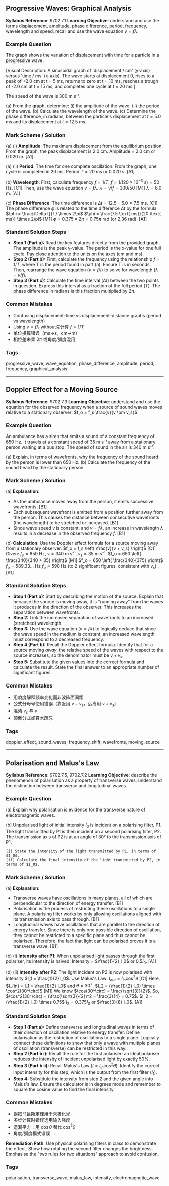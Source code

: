 ## Progressive Waves: Graphical Analysis

**Syllabus Reference**: 9702.7.1
**Learning Objective**: understand and use the terms displacement, amplitude, phase difference, period, frequency, wavelength and speed; recall and use the wave equation $v = f\lambda$.

 

### Example Question
The graph shows the variation of displacement with time for a particle in a progressive wave.

[Visual Description: A sinusoidal graph of 'displacement / cm' (y-axis) versus 'time / ms' (x-axis). The wave starts at displacement 0, rises to a peak of +2.0 cm at t = 5 ms, returns to zero at t = 10 ms, reaches a trough of -2.0 cm at t = 15 ms, and completes one cycle at t = 20 ms.]

The speed of the wave is 300 m s⁻¹.

(a) From the graph, determine:
    (i) the amplitude of the wave.
    (ii) the period of the wave.
(b) Calculate the wavelength of the wave.
(c) Determine the phase difference, in radians, between the particle's displacement at $t = 5.0$ ms and its displacement at $t = 12.5$ ms.

### Mark Scheme / Solution
(a) (i) **Amplitude**: The maximum displacement from the equilibrium position.
   From the graph, the peak displacement is 2.0 cm.
   Amplitude = 2.0 cm or 0.020 m. [A1]

(a) (ii) **Period**: The time for one complete oscillation.
   From the graph, one cycle is completed in 20 ms.
   Period $T = 20$ ms or $0.020$ s. [A1]

(b) **Wavelength**:
   First, calculate frequency $f = 1/T$.
   $f = 1 / (20 \times 10^{-3} \text{ s}) = 50$ Hz. [C1]
   Then, use the wave equation $v = f\lambda$.
   $\lambda = v/f = 300 / 50$ [M1]
   $\lambda = 6.0$ m. [A1]

(c) **Phase Difference**:
   The time difference is $\Delta t = 12.5 - 5.0 = 7.5$ ms. [C1]
   The phase difference $\phi$ is related to the time difference $\Delta t$ by the formula:
   $\phi = \frac{\Delta t}{T} \times 2\pi$
   $\phi = \frac{7.5 \text{ ms}}{20 \text{ ms}} \times 2\pi$ [M1]
   $\phi = 0.375 \times 2\pi = 0.75\pi$ rad (or 2.36 rad). [A1]

### Standard Solution Steps
- **Step 1 (Part a):** Read the key features directly from the provided graph. The amplitude is the peak y-value. The period is the x-value for one full cycle. Pay close attention to the units on the axes (cm and ms).
- **Step 2 (Part b):** First, calculate the frequency using the relationship $f = 1/T$, where T is the period found in part (a). Ensure T is in seconds. Then, rearrange the wave equation ($v = f\lambda$) to solve for wavelength ($\lambda = v/f$).
- **Step 3 (Part c):** Calculate the time interval ($\Delta t$) between the two points in question. Express this interval as a fraction of the full period ($T$). The phase difference in radians is this fraction multiplied by $2\pi$.

 

### Common Mistakes
- Confusing displacement–time vs displacement–distance graphs (period vs wavelength)
- Using $v=f\lambda$ without先计算 $f=1/T$
- 单位换算错误（ms→s，cm→m）
- 相位差未乘 $2\pi$ 或角度/弧度混用

 

 

 

### Tags
progressive_wave, wave_equation, phase_difference, amplitude, period, frequency, graphical_analysis

---

## Doppler Effect for a Moving Source

**Syllabus Reference**: 9702.7.3
**Learning Objective**: understand and use the equation for the observed frequency when a source of sound waves moves relative to a stationary observer: $f_o = f_s \frac{v}{v \pm v_s}$.

 

### Example Question
An ambulance has a siren that emits a sound of a constant frequency of 650 Hz. It travels at a constant speed of 35 m s⁻¹ away from a stationary person waiting at a bus stop.
The speed of sound in the air is 340 m s⁻¹.

(a) Explain, in terms of wavefronts, why the frequency of the sound heard by the person is lower than 650 Hz.
(b) Calculate the frequency of the sound heard by the stationary person.

### Mark Scheme / Solution
(a) **Explanation**:
   - As the ambulance moves away from the person, it emits successive wavefronts. [B1]
   - Each subsequent wavefront is emitted from a position further away from the person. This causes the distance between consecutive wavefronts (the wavelength) to be stretched or increased. [B1]
   - Since wave speed $v$ is constant, and $v = f\lambda$, an increase in wavelength $\lambda$ results in a decrease in the observed frequency $f$. [B1]

(b) **Calculation**:
   Use the Doppler effect formula for a source moving away from a stationary observer:
   $f_o = f_s \left( \frac{v}{v + v_s} \right)$ [C1]
   Given: $f_s = 650$ Hz, $v = 340$ m s⁻¹, $v_s = 35$ m s⁻¹.
   $f_o = 650 \left( \frac{340}{340 + 35} \right)$ [M1]
   $f_o = 650 \left( \frac{340}{375} \right)$
   $f_o = 589.33...$ Hz
   $f_o \approx 590$ Hz (to 2 significant figures, consistent with $v_s$). [A1]

### Standard Solution Steps
- **Step 1 (Part a):** Start by describing the motion of the source. Explain that because the source is moving away, it is "running away" from the waves it produces in the direction of the observer. This increases the separation between wavefronts.
- **Step 2:** Link the increased separation of wavefronts to an increased (stretched) wavelength.
- **Step 3:** Use the wave equation ($v=f\lambda$) to logically deduce that since the wave speed in the medium is constant, an increased wavelength must correspond to a decreased frequency.
- **Step 4 (Part b):** Recall the Doppler effect formula. Identify that for a source moving *away*, the relative speed of the waves with respect to the source increases, so the denominator must be $v + v_s$.
- **Step 5:** Substitute the given values into the correct formula and calculate the result. State the final answer to an appropriate number of significant figures.

 

### Common Mistakes
- 用响度解释频率变化而非波阵面间距
- 公式分母号使用错误（靠近用 $v-v_s$，远离用 $v+v_s$）
- 混淆 $v_s$ 与 $v$
- 颠倒分式或算术疏忽

 

 

 

### Tags
doppler_effect, sound_waves, frequency_shift, wavefronts, moving_source

---

## Polarisation and Malus's Law

**Syllabus Reference**: 9702.7.5, 9702.7.2
**Learning Objective**: describe the phenomenon of polarisation as a property of transverse waves; understand the distinction between transverse and longitudinal waves.

 

### Example Question
(a) Explain why polarisation is evidence for the transverse nature of electromagnetic waves.

(b) Unpolarised light of initial intensity $I_0$ is incident on a polarising filter, P1. The light transmitted by P1 is then incident on a second polarising filter, P2. The transmission axis of P2 is at an angle of 30° to the transmission axis of P1.

    (i) State the intensity of the light transmitted by P1, in terms of $I_0$.
    (ii) Calculate the final intensity of the light transmitted by P2, in terms of $I_0$.

### Mark Scheme / Solution
(a) **Explanation**:
   - Transverse waves have oscillations in many planes, all of which are perpendicular to the direction of energy transfer. [B1]
   - Polarisation is the process of restricting these oscillations to a single plane. A polarising filter works by only allowing oscillations aligned with its transmission axis to pass through. [B1]
   - Longitudinal waves have oscillations that are parallel to the direction of energy transfer. Since there is only one possible direction of oscillation, they cannot be restricted to a specific plane and thus cannot be polarised. Therefore, the fact that light can be polarised proves it is a transverse wave. [B1]

(b) (i) **Intensity after P1**:
   When unpolarised light passes through the first polariser, its intensity is halved.
   Intensity = $\frac{1}{2} I_0$ or $0.5 I_0$. [A1]

(b) (ii) **Intensity after P2**:
   The light incident on P2 is now polarised with intensity $I_1 = \frac{1}{2} I_0$.
   Use Malus's Law: $I_{out} = I_{in} \cos^2\theta$ [C1]
   Here, $I_{in} = I_1 = \frac{1}{2} I_0$ and $\theta = 30^\circ$.
   $I_2 = (\frac{1}{2} I_0) \times \cos^2(30^\circ)$ [M1]
   We know $\cos(30^\circ) = \frac{\sqrt{3}}{2}$. So, $\cos^2(30^\circ) = (\frac{\sqrt{3}}{2})^2 = \frac{3}{4} = 0.75$.
   $I_2 = (\frac{1}{2} I_0) \times 0.75$
   $I_2 = 0.375 I_0$ or $\frac{3}{8} I_0$. [A1]

### Standard Solution Steps
- **Step 1 (Part a):** Define transverse and longitudinal waves in terms of their direction of oscillation relative to energy transfer. Define polarisation as the restriction of oscillations to a single plane. Logically connect these definitions to show that only a wave with multiple planes of oscillation (transverse) can be restricted in this way.
- **Step 2 (Part b i):** Recall the rule for the first polariser: an ideal polariser reduces the intensity of incident unpolarised light by exactly 50%.
- **Step 3 (Part b ii):** Recall Malus's Law ($I = I_{in} \cos^2\theta$). Identify the correct input intensity for this step, which is the output from the first filter ($I_1$).
- **Step 4:** Substitute the intensity from step 2 and the given angle into Malus's law. Ensure the calculator is in degrees mode and remember to square the cosine value to find the final intensity.

 

### Common Mistakes
- 误把马吕斯定律用于未极化光
- 多步计算时错误选用输入强度
- 遗漏平方：用 $\cos\theta$ 替代 $\cos^2\theta$
- 角度/弧度模式错误

**Remediation Path**: Use physical polarising filters in class to demonstrate the effect. Show how rotating the second filter changes the brightness. Emphasise the "two rules for two situations" approach to avoid confusion.

 

 

### Tags
polarisation, transverse_wave, malus_law, intensity, electromagnetic_wave